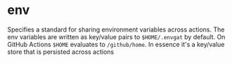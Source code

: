 # env

Specifies a standard for sharing environment variables across actions. The env variables are written as key/value pairs to `$HOME/.envgat` by default. On GitHub Actions `$HOME` evaluates to
`/github/home`. In essence it's a key/value store that is persisted across actions
